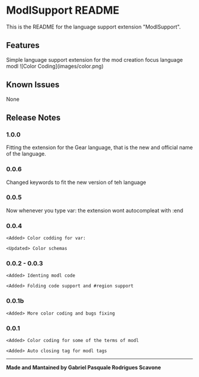 # ModlSupport README

This is the README for the language support extension "ModlSupport". 

## Features

Simple language support extension for the mod creation focus language modl
\!\[Color Coding\]\(images/color.png\)

## Known Issues

None

## Release Notes

### 1.0.0
<Updated> Fitting the extension for the Gear language, that is the new and official name of the language.


### 0.0.6
<Updated> Changed keywords to fit the new version of teh language

### 0.0.5
<Fixed> Now whenever you type var: the extension wont autocompleat with :end

### 0.0.4
    <Added> Color codding for var:

    <Updated> Color schemas

### 0.0.2 - 0.0.3
    <Added> Identing modl code
    
    <Added> Folding code support and #region support


### 0.0.1b
    <Added> More color coding and bugs fixing


### 0.0.1
    <Added> Color coding for some of the terms of modl

    <Added> Auto closing tag for modl tags

----------------------------------------------------------------------------------------------------------

**Made and Mantained by Gabriel Pasquale Rodrigues Scavone**